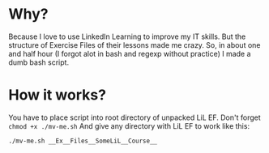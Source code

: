 # Why?

Because I love to use LinkedIn Learning to improve my IT skills. 
But the structure of Exercise Files of their lessons made me crazy.
So, in about one and half hour (I forgot alot in bash and regexp without practice) I made a dumb bash script.
# How it works?

You have to place script into root directory of unpacked LiL EF.
Don't forget ``` chmod +x ./mv-me.sh```
And give any directory with LiL EF  to work like this:
```shell
./mv-me.sh __Ex__Files__SomeLiL__Course__
```
